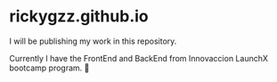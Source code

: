 # rickygzz.github.io

I will be publishing my work in this repository.

Currently I have the FrontEnd and BackEnd from Innovaccion LaunchX bootcamp program. 🚀
